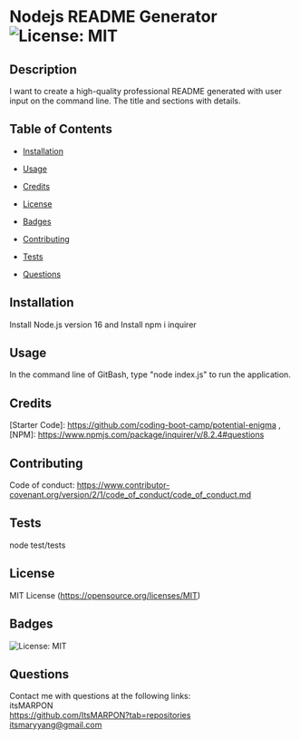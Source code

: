 # Nodejs README Generator ![License: MIT](https://img.shields.io/badge/License-MIT-yellow.svg)
        
## Description
I want to create a high-quality professional README generated with user input on the command line. The title and sections with details.

## Table of Contents

- [Installation](#installation)

- [Usage](#usage)

- [Credits](#credits)

- [License](#license)

- [Badges](#badges)

- [Contributing](#contributing)

- [Tests](#tests)

- [Questions](#questions)

## Installation <a name="installation"></a>
Install Node.js version 16 and Install npm i inquirer

## Usage <a name="usage"></a>
In the command line of GitBash, type "node index.js" to run the application.

## Credits <a name="credits"></a>
[Starter Code]: https://github.com/coding-boot-camp/potential-enigma ,[NPM]: https://www.npmjs.com/package/inquirer/v/8.2.4#questions 

## Contributing <a name="contributing"></a>
Code of conduct: https://www.contributor-covenant.org/version/2/1/code_of_conduct/code_of_conduct.md

## Tests <a name="tests"></a>
node test/tests

## License <a name="license"></a>
MIT License (https://opensource.org/licenses/MIT)

## Badges <a name="badges"></a>
![License: MIT](https://img.shields.io/badge/License-MIT-yellow.svg)

## Questions <a name="questions"></a>
Contact me with questions at the following links:
<br />
itsMARPON
<br />
https://github.com/ItsMARPON?tab=repositories
<br />
itsmaryyang@gmail.com
      